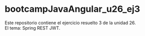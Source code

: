 # bootcampJavaAngular_u26_ej3
Este repositorio contiene el ejercicio resuelto 3 de la unidad 26.  
El tema: Spring REST JWT.
